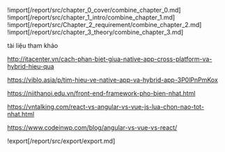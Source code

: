 !import[/report/src/chapter_0_cover/combine_chapter_0.md]
!import[/report/src/chapter_1_intro/combine_chapter_1.md]
!import[/report/src/Chapter_2_requirement/combine_chapter_2.md]
!import[/report/src/chapter_3_theory/combine_chapter_3.md]

<div style="page-break-after: always;"></div>

tài liệu tham khảo

http://itacenter.vn/cach-phan-biet-giua-native-app-cross-platform-va-hybrid-hieu-qua

https://viblo.asia/p/tim-hieu-ve-native-app-va-hybrid-app-3P0lPnPmKox

https://niithanoi.edu.vn/front-end-framework-pho-bien-nhat.html

https://vntalking.com/react-vs-angular-vs-vue-js-lua-chon-nao-tot-nhat.html

https://www.codeinwp.com/blog/angular-vs-vue-vs-react/

!export[/report/src/export/export.md]
